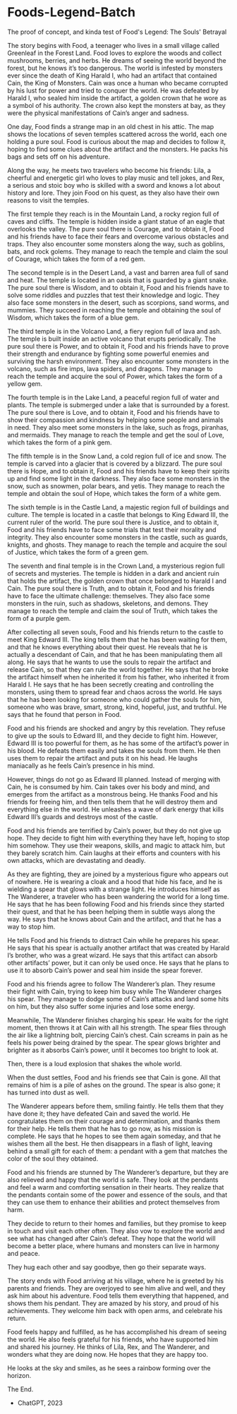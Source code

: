 # Foods-Legend-Batch
The proof of concept, and kinda test of Food's Legend: The Souls' Betrayal


The story begins with Food, a teenager who lives in a small village called Greenleaf in the Forest Land. Food loves to explore the woods and collect mushrooms, berries, and herbs. He dreams of seeing the world beyond the forest, but he knows it’s too dangerous. The world is infested by monsters ever since the death of King Harald I, who had an artifact that contained Cain, the King of Monsters. Cain was once a human who became corrupted by his lust for power and tried to conquer the world. He was defeated by Harald I, who sealed him inside the artifact, a golden crown that he wore as a symbol of his authority. The crown also kept the monsters at bay, as they were the physical manifestations of Cain’s anger and sadness.

One day, Food finds a strange map in an old chest in his attic. The map shows the locations of seven temples scattered across the world, each one holding a pure soul. Food is curious about the map and decides to follow it, hoping to find some clues about the artifact and the monsters. He packs his bags and sets off on his adventure.

Along the way, he meets two travelers who become his friends: Lila, a cheerful and energetic girl who loves to play music and tell jokes, and Rex, a serious and stoic boy who is skilled with a sword and knows a lot about history and lore. They join Food on his quest, as they also have their own reasons to visit the temples.

The first temple they reach is in the Mountain Land, a rocky region full of caves and cliffs. The temple is hidden inside a giant statue of an eagle that overlooks the valley. The pure soul there is Courage, and to obtain it, Food and his friends have to face their fears and overcome various obstacles and traps. They also encounter some monsters along the way, such as goblins, bats, and rock golems. They manage to reach the temple and claim the soul of Courage, which takes the form of a red gem.

The second temple is in the Desert Land, a vast and barren area full of sand and heat. The temple is located in an oasis that is guarded by a giant snake. The pure soul there is Wisdom, and to obtain it, Food and his friends have to solve some riddles and puzzles that test their knowledge and logic. They also face some monsters in the desert, such as scorpions, sand worms, and mummies. They succeed in reaching the temple and obtaining the soul of Wisdom, which takes the form of a blue gem.

The third temple is in the Volcano Land, a fiery region full of lava and ash. The temple is built inside an active volcano that erupts periodically. The pure soul there is Power, and to obtain it, Food and his friends have to prove their strength and endurance by fighting some powerful enemies and surviving the harsh environment. They also encounter some monsters in the volcano, such as fire imps, lava spiders, and dragons. They manage to reach the temple and acquire the soul of Power, which takes the form of a yellow gem.

The fourth temple is in the Lake Land, a peaceful region full of water and plants. The temple is submerged under a lake that is surrounded by a forest. The pure soul there is Love, and to obtain it, Food and his friends have to show their compassion and kindness by helping some people and animals in need. They also meet some monsters in the lake, such as frogs, piranhas, and mermaids. They manage to reach the temple and get the soul of Love, which takes the form of a pink gem.

The fifth temple is in the Snow Land, a cold region full of ice and snow. The temple is carved into a glacier that is covered by a blizzard. The pure soul there is Hope, and to obtain it, Food and his friends have to keep their spirits up and find some light in the darkness. They also face some monsters in the snow, such as snowmen, polar bears, and yetis. They manage to reach the temple and obtain the soul of Hope, which takes the form of a white gem.

The sixth temple is in the Castle Land, a majestic region full of buildings and culture. The temple is located in a castle that belongs to King Edward III, the current ruler of the world. The pure soul there is Justice, and to obtain it, Food and his friends have to face some trials that test their morality and integrity. They also encounter some monsters in the castle, such as guards, knights, and ghosts. They manage to reach the temple and acquire the soul of Justice, which takes the form of a green gem.

The seventh and final temple is in the Crown Land, a mysterious region full of secrets and mysteries. The temple is hidden in a dark and ancient ruin that holds the artifact, the golden crown that once belonged to Harald I and Cain. The pure soul there is Truth, and to obtain it, Food and his friends have to face the ultimate challenge: themselves. They also face some monsters in the ruin, such as shadows, skeletons, and demons. They manage to reach the temple and claim the soul of Truth, which takes the form of a purple gem.

After collecting all seven souls, Food and his friends return to the castle to meet King Edward III. The king tells them that he has been waiting for them, and that he knows everything about their quest. He reveals that he is actually a descendant of Cain, and that he has been manipulating them all along. He says that he wants to use the souls to repair the artifact and release Cain, so that they can rule the world together. He says that he broke the artifact himself when he inherited it from his father, who inherited it from Harald I. He says that he has been secretly creating and controlling the monsters, using them to spread fear and chaos across the world. He says that he has been looking for someone who could gather the souls for him, someone who was brave, smart, strong, kind, hopeful, just, and truthful. He says that he found that person in Food.

Food and his friends are shocked and angry by this revelation. They refuse to give up the souls to Edward III, and they decide to fight him. However, Edward III is too powerful for them, as he has some of the artifact’s power in his blood. He defeats them easily and takes the souls from them. He then uses them to repair the artifact and puts it on his head. He laughs maniacally as he feels Cain’s presence in his mind.

However, things do not go as Edward III planned. Instead of merging with Cain, he is consumed by him. Cain takes over his body and mind, and emerges from the artifact as a monstrous being. He thanks Food and his friends for freeing him, and then tells them that he will destroy them and everything else in the world. He unleashes a wave of dark energy that kills Edward III’s guards and destroys most of the castle.

Food and his friends are terrified by Cain’s power, but they do not give up hope. They decide to fight him with everything they have left, hoping to stop him somehow. They use their weapons, skills, and magic to attack him, but they barely scratch him. Cain laughs at their efforts and counters with his own attacks, which are devastating and deadly.

As they are fighting, they are joined by a mysterious figure who appears out of nowhere. He is wearing a cloak and a hood that hide his face, and he is wielding a spear that glows with a strange light. He introduces himself as The Wanderer, a traveler who has been wandering the world for a long time. He says that he has been following Food and his friends since they started their quest, and that he has been helping them in subtle ways along the way. He says that he knows about Cain and the artifact, and that he has a way to stop him.

He tells Food and his friends to distract Cain while he prepares his spear. He says that his spear is actually another artifact that was created by Harald I’s brother, who was a great wizard. He says that this artifact can absorb other artifacts’ power, but it can only be used once. He says that he plans to use it to absorb Cain’s power and seal him inside the spear forever.

Food and his friends agree to follow The Wanderer’s plan. They resume their fight with Cain, trying to keep him busy while The Wanderer charges his spear. They manage to dodge some of Cain’s attacks and land some hits on him, but they also suffer some injuries and lose some energy.

Meanwhile, The Wanderer finishes charging his spear. He waits for the right moment, then throws it at Cain with all his strength. The spear flies through the air like a lightning bolt, piercing Cain’s chest. Cain screams in pain as he feels his power being drained by the spear. The spear glows brighter and brighter as it absorbs Cain’s power, until it becomes too bright to look at.

Then, there is a loud explosion that shakes the whole world.

When the dust settles, Food and his friends see that Cain is gone. All that remains of him is a pile of ashes on the ground. The spear is also gone; it has turned into dust as well.

The Wanderer appears before them, smiling faintly. He tells them that they have done it; they have defeated Cain and saved the world. He congratulates them on their courage and determination, and thanks them for their help. He tells them that he has to go now, as his mission is complete. He says that he hopes to see them again someday, and that he wishes them all the best. He then disappears in a flash of light, leaving behind a small gift for each of them: a pendant with a gem that matches the color of the soul they obtained.

Food and his friends are stunned by The Wanderer’s departure, but they are also relieved and happy that the world is safe. They look at the pendants and feel a warm and comforting sensation in their hearts. They realize that the pendants contain some of the power and essence of the souls, and that they can use them to enhance their abilities and protect themselves from harm.

They decide to return to their homes and families, but they promise to keep in touch and visit each other often. They also vow to explore the world and see what has changed after Cain’s defeat. They hope that the world will become a better place, where humans and monsters can live in harmony and peace.

They hug each other and say goodbye, then go their separate ways.

The story ends with Food arriving at his village, where he is greeted by his parents and friends. They are overjoyed to see him alive and well, and they ask him about his adventure. Food tells them everything that happened, and shows them his pendant. They are amazed by his story, and proud of his achievements. They welcome him back with open arms, and celebrate his return.

Food feels happy and fulfilled, as he has accomplished his dream of seeing the world. He also feels grateful for his friends, who have supported him and shared his journey. He thinks of Lila, Rex, and The Wanderer, and wonders what they are doing now. He hopes that they are happy too.

He looks at the sky and smiles, as he sees a rainbow forming over the horizon.

The End.

* ChatGPT, 2023
